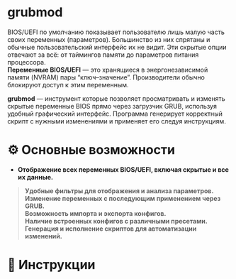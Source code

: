 # grubmod
BIOS/UEFI по умолчанию показывает пользователю лишь малую часть своих переменных (параметров). Большинство из них спрятаны и обычные пользовательский интерфейс их не видит. Эти скрытые опции отвечают за всё: от таймингов памяти до параметров питания процессора. <br>
**Переменные BIOS/UEFI** — это хранящиеся в энергонезависимой памяти (NVRAM) пары “ключ–значение”. Производители обычно блокируют доступ к этим переменным. <br>

**grubmod** — инструмент которые позволяет просматривать и изменять скрытые переменные BIOS прямо через загрузчик GRUB, используя удобный графический интерфейс. Программа генерирует корректный скрипт с нужными изменениями и применяет его следуя инструкциям.

# ⚙️ Основные возможности
- **Отображение всех переменных BIOS/UEFI, включая скрытые и все их данные.** <br>
> **Удобные фильтры для отображения и анализа параметров.** <br>
> **Изменение переменных с последующим применением через GRUB.**  <br>
> **Возможность импорта и экспорта конфигов.** <br>
> **Наличие встроенных конфигов с различными пресетами.** <br>
> **Генерация и исполнение скриптов для автоматизации изменений.**  <br>
# 📄 Инструкции
